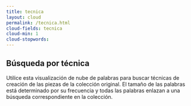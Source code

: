 ```yaml
---
title: tecnica
layout: cloud
permalink: /tecnica.html
cloud-fields: tecnica
cloud-min: 1
cloud-stopwords:
---
```



## Búsqueda por técnica

Utilice esta visualización de nube de palabras para buscar técnicas de creación de las piezas de la colección original. El tamaño de las palabras está determinado por su frecuencia y todas las palabras enlazan a una búsqueda correspondiente en la colección.

